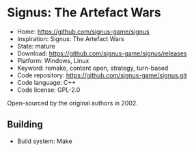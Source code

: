 # Signus: The Artefact Wars

- Home: https://github.com/signus-game/signus
- Inspiration: Signus: The Artefact Wars
- State: mature
- Download: https://github.com/signus-game/signus/releases
- Platform: Windows, Linux
- Keyword: remake, content open, strategy, turn-based
- Code repository: https://github.com/signus-game/signus.git
- Code language: C++
- Code license: GPL-2.0

Open-sourced by the original authors in 2002.

## Building

- Build system: Make
